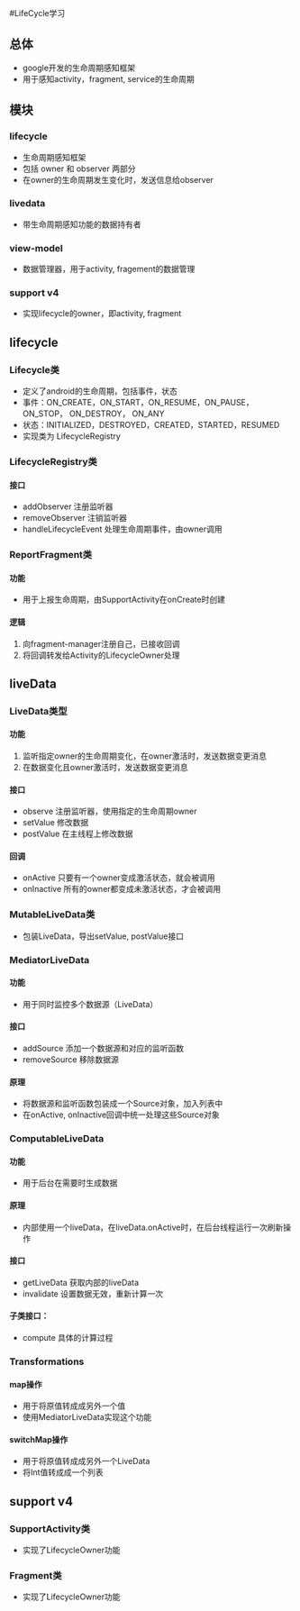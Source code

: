 

#LifeCycle学习

## 总体

* google开发的生命周期感知框架
* 用于感知activity，fragment, service的生命周期



## 模块

### lifecycle
* 生命周期感知框架
* 包括 owner 和 observer 两部分
* 在owner的生命周期发生变化时，发送信息给observer

### livedata 
* 带生命周期感知功能的数据持有者

### view-model
* 数据管理器，用于activity, fragement的数据管理

### support v4
* 实现lifecycle的owner，即activity, fragment



## lifecycle

### Lifecycle类
* 定义了android的生命周期，包括事件，状态
* 事件：ON_CREATE，ON_START，ON_RESUME，ON_PAUSE，ON_STOP， ON_DESTROY， ON_ANY
* 状态：INITIALIZED，DESTROYED，CREATED，STARTED，RESUMED
* 实现类为 LifecycleRegistry

### LifecycleRegistry类

#### 接口
* addObserver 注册监听器
* removeObserver 注销监听器
* handleLifecycleEvent 处理生命周期事件，由owner调用

### ReportFragment类

#### 功能
* 用于上报生命周期，由SupportActivity在onCreate时创建

#### 逻辑
1. 向fragment-manager注册自己，已接收回调
2. 将回调转发给Activity的LifecycleOwner处理


## liveData

### LiveData类型

#### 功能
1. 监听指定owner的生命周期变化，在owner激活时，发送数据变更消息
2. 在数据变化且owner激活时，发送数据变更消息

#### 接口
* observe 注册监听器，使用指定的生命周期owner
* setValue 修改数据
* postValue 在主线程上修改数据

#### 回调
* onActive  只要有一个owner变成激活状态，就会被调用
* onInactive 所有的owner都变成未激活状态，才会被调用

### MutableLiveData类
* 包装LiveData，导出setValue, postValue接口

### MediatorLiveData

#### 功能
* 用于同时监控多个数据源（LiveData）

#### 接口
* addSource 添加一个数据源和对应的监听函数
* removeSource 移除数据源

#### 原理
* 将数据源和监听函数包装成一个Source对象，加入列表中
* 在onActive, onInactive回调中统一处理这些Source对象


### ComputableLiveData

#### 功能
* 用于后台在需要时生成数据

#### 原理
* 内部使用一个liveData，在liveData.onActive时，在后台线程运行一次刷新操作

#### 接口
* getLiveData 获取内部的liveData
* invalidate  设置数据无效，重新计算一次

#### 子类接口：
* compute  具体的计算过程


### Transformations 

#### map操作
* 用于将原值转成成另外一个值
* 使用MediatorLiveData实现这个功能


#### switchMap操作
* 用于将原值转成成另外一个LiveData
* 将Int值转成成一个列表



## support v4 

### SupportActivity类
* 实现了LifecycleOwner功能

### Fragment类
* 实现了LifecycleOwner功能